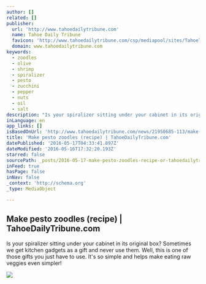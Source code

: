 ```yaml
---
author: []
related: []
publisher:
  url: 'http://www.tahoedailytribune.com'
  name: Tahoe Daily Tribune
  favicon: 'http://www.tahoedailytribune.com/csp/mediapool/sites/TahoeTribune/assets/img/favicon.ico'
  domain: www.tahoedailytribune.com
keywords:
  - zoodles
  - olive
  - shrimp
  - spiralizer
  - pesto
  - zucchini
  - pepper
  - nuts
  - oil
  - salt
description: "Is your spiralizer sitting under your cabinet in its original box? Sometimes we get kitchen gadgets as a gift and never use them. Well, this is one of those gifts you just have to use. It's so simple and helps make eating raw veggies even simpler!"
inLanguage: en
app_links: []
isBasedOnUrl: 'http://www.tahoedailytribune.com/news/21950685-113/make-pesto-zoodles-recipe'
title: 'Make pesto zoodles (recipe) | TahoeDailyTribune.com'
datePublished: '2016-05-17T04:33:41.897Z'
dateModified: '2016-05-16T17:32:20.193Z'
starred: false
sourcePath: _posts/2016-05-17-make-pesto-zoodles-recipe-or-tahoedailytribunecom.md
inFeed: true
hasPage: false
inNav: false
_context: 'http://schema.org'
_type: MediaObject

---
```

<article style=""><h1>Make pesto zoodles (recipe) | TahoeDailyTribune.com</h1><p>Is your spiralizer sitting under your cabinet in its original box? Sometimes we get kitchen gadgets as a gift and never use them. Well, this is one of those gifts you just have to use. It's so simple and helps make eating raw veggies even simpler!</p><img src="http://www.TahoeDailyTribune.com/csp/mediapool/sites/dt.common.streams.StreamServer.cls?STREAMOID=69mGqxBrWcINY7FtT1Ueoc$daE2N3K4ZzOUsqbU5sYsq$f9mLeQkWEzbfam0DWQ3WCsjLu883Ygn4B49Lvm9bPe2QeMKQdVeZmXF$9l$4uCZ8QDXhaHEp3rvzXRJFdy0KqPHLoMevcTLo3h8xh70Y6N_U_CryOsw6FTOdKL_jpQ-&amp;CONTENTTYPE=image/jpeg" /></article>